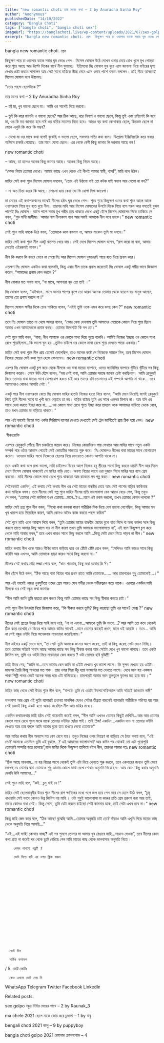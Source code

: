 ```yaml
---
title: "new romantic choti তার মনের কথা – 3 by Anuradha Sinha Roy"
author: "Anonymous"
publishedDate: "14/10/2022"
category: "Bangla Choti"
tags: ["bangla choti", "bangla choti sex"]
imageUrl: "https://banglachoti.live/wp-content/uploads/2021/07/sex-golpo-e1626447257466-150x150.jpg"
excerpt: "bangla new romantic choti. প্রেম  কিছুক্ষণ পরে চা ওয়ালার ডাকে সবার ঘুম ভেঙে গেল। মিসেস ঘোষাল উঠে দেখেন ওনার মেয়ে চোখ খুলে মুখ গোমড়া করে শুয়ে আছে আর উল্টো দিকের বার্থে নীল ঘুমাচ্ছে। ইতিমধ্যে মিঃ ঘোষাল..."
---
```


bangla new romantic choti. প্রেম

কিছুক্ষণ পরে চা ওয়ালার ডাকে সবার ঘুম ভেঙে গেল। মিসেস ঘোষাল উঠে দেখেন ওনার মেয়ে চোখ খুলে মুখ গোমড়া করে শুয়ে আছে আর উল্টো দিকের বার্থে নীল ঘুমাচ্ছে। ইতিমধ্যে মিঃ ঘোষাল মুখ ধুয়ে এসে জানালা দিয়ে বাইরের দৃশ্য দেখার চেষ্টা করতে লাগলেন আর সেই সাথে মাহিকে নীচে নেমে এসে ওনার পাশে বসতে বললেন। মাহি নীচে আসতেই মিসেস ঘোষাল বলে উঠলেনঃ

“তোর পছন্দ ছেলেটাকে ?”


তার মনের কথা – 2 by Anuradha Sinha Roy


– হ্যাঁ মা, খুব ভালো ছেলে মা। আমি ওর সাথেই বিয়ে করবো।

– তুই কি করে জানলি ও ভালো ছেলে? আর ঠিক আছে, ধরে নিলাম ও ভালো ছেলে, কিন্তু তুই একা চাইলেই কি হবে মা, ওর কি মত জানতে হবে না? ওর বাড়ির মতামত নিতে হবে। আরও বড় কথা কোথাকার ছেলে, কিরকম ছেলে না জেনে এখুনি কি করে কি সম্ভব?

– দেখো মা ওর সাথে কথা বলেই বুঝেছি ও ভালো ছেলে, সবসময় সত্যি কথা বলে। ডিপ্লোমা ইঞ্জিনিয়ারিং করে বাবার অফিসে চাকরি পেয়েছে। তার মানে যোগ্য ছেলে। এর থেকে বেশী কিছু জানার কি দরকার আছে বল !


new romantic choti


– আছে, তা হলেও অনেক কিছু জানার আছে। অনেক কিছু নিয়ম আছে।

“সেসব নিয়ম তোমরা দেখো। আমার কাছে এখন থেকে এই নীলই আমার স্বামী, ব্যস!”, মাহি বলে উঠল।

মাহির সেই কথা শুনে মিসেস ঘোষাল বললেন, “তোর এই উঠলো বাই তো কটক যাই স্বভাব আর গেলো না বল?”

– মা অত চিন্তা করার কি আছে। সোচনা হ্যায় কেয়া যো ভি হোগা দিখা জায়েগা।


মা মেয়ের এই কথাপকথনের মাঝেই নীলের হঠাৎ ঘুম ভেঙে গেল। শুয়ে শুয়ে কিছুক্ষণ ওদের কথা শুনে আস্তে আস্তে ওয়াশরুমে গিয়ে মুখ হাত ধুয়ে নীল। তারপর মাহি আর মিসেস ঘোষালের উলটো দিকে গিয়ে বসে পরল আর বসতেই বুঝল পাশেই মিঃ ঘোষাল। আসে পাশে সবার মুখ গম্ভীর হয়ে থাকতে দেখে একটু হেঁসে মিসেস ঘোষালের দিকে তাকিয়ে সে বলল, “গুড মর্নিং মাসীমা। আমার নাম নীলাকাশ পাল আর সবাই আমাকে নীল বলে ডাকে।” new romantic choti


সেই শুনে মাহি ধমকে উঠে বলল, “তোমাকে কাল বললাম না, আমার মাকেও তুমি মা বলবে।”

মাহির সেই কথা শুনে নীল একটু থতমত খেয়ে যায়। সেই দেখে মিসেস ঘোষাল বলেন, “রাগ করো না বাবা, আমার মেয়েটা এইরকমই পাগল।”

নীল কি করবে কি বলবে ভেবে না পেয়ে মিঃ আর মিসেস ঘোষাল দুজনেরই পায়ে হাত দিয়ে প্রনাম করে।

এতক্ষণ মিঃ ঘোষাল একটাও কথা বলেননি, কিন্তু এবার নীল তাকে প্রনাম করেতেই মিঃ ঘোষাল একটু গম্ভীর ভাবে জিজ্ঞাসা করেন, “আমাদের প্রনাম কেন করলে ?”












নীল বোকার মত গলায় বলে, “না মানে, আপনারা বড় তো তাই ।”

মিঃ ঘোষাল বলেন, “এইখানে…মানে আমার পাশের কুপে তো আরও অনেক তোমার থেকে বয়েসে বড় মানুষ আছেন, তাদের তো প্রনাম করলে না !”

মিসেস ঘোষাল স্বামীর দিকে চোখ পাকিয়ে বলেন, “এইই তুমি ওকে এমন করে বলছ কেন ?” new romantic choti


তবে মিঃ ঘোষাল তাতে না থেমে আবার বলেন, “ভোর বেলা দেখলাম তুমি আমাদের মেয়েকে কোলে নিয়ে শুয়ে ছিলে। আবার এখন আমাদেরকে প্রনাম করছ। তোমার উদ্দেশ্যটা কি বল তো।”


সেই শুনে মাহি বলল, “বাবা, নীল আমাকে ওর কোলে মাথা দিয়ে শুতে বলেনি। আমিই নিজের ইচ্ছায় ওর কোলে মাথা রেখে শুয়েছিলাম…কি ভালো ঘুম হয়…তুমিও চাইলে ওর কোলে মাথা রেখে শুয়ে দেখতে পারো একবার।”


মাহির সেই কথা শুনে নীল প্রায় হেসেই ফেলেছিল, তাও অনেক কষ্টে সে নিজেকে সামলে নিল, তবে মিসেস ঘোষাল নিজের মেয়ের সেই কথা শুনে হেসে ফেললেন। new romantic choti


এরপর মিঃ ঘোষাল একটু চুপ করে থেকে নীলকে ওর বাবা মায়ের ব্যাপারে, ওদের ফ্যামিলির ব্যাপারে খুঁটিয়ে খুঁটিয়ে সব কিছু জিজ্ঞাসা করেন। শেষে উনি হেঁসে বলেন, “ভয় নেই বাবা, আমি তোমার সম্বন্ধে জানার চেষ্টা করছিলাম। আমি রেনুকুটে ফিরে তোমার বাবা মায়ের সাথে যোগাযোগ করতে চাই আর তাদের যদি তোমাদের এই সম্পর্কে আপত্তি না থাকে… তবে আমাদেরও কোনও আপত্তি নেই।”


একটু পরে নীল ওয়াশরুমে যেতে মিঃ ঘোষাল মাহির হাতটা নিজের হাতে নিয়ে বলেন, “আমি মেনে নিয়েছি বলেই রেনুকুটে গিয়ে তুমি নীলের সাথে যা খুশী করে বেড়াবে তা নয়। বাড়ির বাইরে তুমি ওর সাথে একদম মিশবে না। আর যদি ওর সাথে দেখা করতে ইচ্ছা করে বা……ওর কোলে মাথা রেখে শুতে ইচ্ছা করে তাহলে ওকে আমাদের বাড়িতে ডেকে নেবে, তাও যখন তোমার মা বাড়িতে থাকবে।”


আর এই ভাবেই বিয়ের মত একটা সিরিয়াস ব্যাপার দেখতে দেখতেই সেই ট্রেন জার্নিতেই প্রায় ঠিক হয়ে গেল। new romantic choti


 স্বীকারোক্তি


এরপরে রেনুকুটে পৌঁছে নীল চাকরিতে জয়েন করে। নিজের কোয়ার্টারও পায় সেখানে আর মাহির সাথে নতুন একটা সম্পর্ক গরে ওঠার আভাস পেতেই সেই কোয়ার্টার সাজাতে শুরু করে। মিঃ ঘোষালও নীলের বাবা মায়ের সাথে যোগাযোগ করেন। ওদেরও মাহির সাথে নিজেদের ছেলের বিয়ে দেওয়াতে কোনও আপত্তি থাকে না।


তবে একটা কথা বলে রাখা ভালো, মাহি চাইলেও বিয়ের আগে নিজের হবু স্ত্রীয়ের সাথে কিছু করতে চায়নি নীল আর নিয়ম মেনে মিসেস ঘোষাল থাকলেই সে মাহির বাড়ি যেত। অবশ্য বিয়ের আগে ওরা দুজনে মিলে মাহির ঘরে বসে প্রেম করতো। মাহি নীলের কোলে মাথা রেখে শুয়ে থাকতো আর রাজ্যের সব গল্প করত। new romantic choti


সেইরকমই একদিন, এই কথায় সেই কথায় নীল ওর সেই মায়ের বান্ধবীর মেয়ে আর সেই পাশের বাড়ির কাকিমার কথা মাহিকে বলল। তবে নীলের সেই গল্প শুনে মাহির নীলের প্রতি ভালোবাসা যেন আরও বেড়ে গেল, কিন্তু তবুও সে বলল, “তোমার সেই কাকিমা যখন তোমায়…মানে..ইএ…মানে ওই রকম করলো, তখন তোমার কেমন লাগলো ?”


মাহির সেই প্রশ্ন শুনে নীল বলল, “মিথ্যে কথা বলবনা কারণ শারীরিক দিক দিয়ে বেশ ভালো লেগেছিল, কিন্তু আমার মন খুব খারাপ হয়ে গিয়েছিল কারণ, আমি কোনও অবৈধ কাজ করতে পছন্দ করিনা”


সেই শুনে মাহি ওকে আশ্বাস দিয়ে বলল, “তুমি তোমার মায়ের বান্ধবীর মেয়ের বুকে হাত দিলে বা অন্য কারুর সঙ্গে কিছু করলে তাতে আমার কিছু আসে যায় না নীল কারণ তখন তুমি আমাকে ভালোবাসতে না”, এই বলে কিছুক্ষণ চুপ করে থেকে মাহি আবার বলল,” তবে এখন কারও সাথে কিছু করলে আমি…কিন্তু সেটা মেনে নিতে পাড়ব না নীল।” new romantic choti


মাহির কথায় নীল ওকে আরও নীবির ভাবে জড়িয়ে ধরে ওর ঠোঁটে ঠোঁট রেখে বলল, “সেদিনও আমি কারও সাথে কিছু করিনি আর এখনও, আমি তোমাকে ছাড়া কারও সাথে কিছু করবো না।”


নীলের সেই কথায় মাহি লজ্জা পেয়ে বলে, “ধাত শয়তান, কিছু করা আবার কি ?।”


নীল হেঁসে উঠে বলল, “ঠিক আছে বাবা বিয়ের পরে প্রথম রাতে আমি তোমাকে…… আর তারপরেও শুধু তোমাকেই…।”


আর এই ভাবেই ওদের খুনসুটিতে ওদের প্রেম আরও যেন গভীর থেকে গভীরত্বরও হতে থাকে। এরপরে একদিন মাহি নীলকে ওর সেই বন্ধুর কথা জানায়ঃ


“নীল আমি জানি তুমি হয়তো রাগ করবে কিন্তু আমি তোমার কাছে সব কিছু স্বীকার করতে চাই।”


সেই শুনে নীল উৎকণ্ঠা নিয়ে জিজ্ঞাসা করে, “কি স্বীকার করবে তুমি? কিছু করেছো তুমি ওর সাথে? সেক্স ?” new romantic choti


নীলের সেই প্রশ্নের উত্তর দিয়ে মাহি বলে ওঠে, “না না এবাবা…আমাকে তুমি কি ভাবো…? আর আমি তো কবে থেকেই ঠিক করে রেখেছি যে বিয়ের পরে আমার স্বামির সাথেই…মানে তোমার কাছেই প্রথম, মানে ওই আরকি । তবে… আমি না সেই বন্ধুর ওইটা নিয়ে অনেকবার নাড়াচাড়া করেছিলাম।”


নীল এইবার একটু ভেবে বলে, “তা সেটা তুমি আমাকে জানার আগে করেছ, তাই যা কিছু করেছ সেটা মেনে নিচ্ছি। তবে তোমার সত্যিই সাহস আছে আমার কাছে সব কিছু স্বীকার করার আর সেইটা দেখে খুব ভালো লাগছে। তবে একটা জিনিস বল, তুমি ওর ওইটা নিয়ে নাড়াচাড়া কেন করতে ? ওটা তোমার হবি বুঝি!!! ”


মাহি উত্তর দেয়, “জানি না…তবে আমার কেন জানি না ওইটা দেখতে খুব ভালো লাগে। কি সুন্দর দেখতে হয় ওইটা। মাংসের তৈরি কিন্তু পাথরের মত শক্ত। তার ওপর শিরা উঁচু হয়ে ভাস্কর্যের মত দেখতে লাগে। দেখে মনে হয় একজন পাকা শিল্পী পাথর কেটে অনেক সময় ধরে এটা বানিয়েছে। তারপরেই আবার নরম তুলতুলে ফুলের মত হয়ে যায় ।” new romantic choti


মাহির কাছ থেকে সেই উত্তর শুনে নীল বলে, “বাপরে! তুমি যে এতটা ফিলোসোফিক্যাল আমি সত্যিই জানতাম না!!”


ভালবাসা আর প্রেম এই দুটো ব্যাপারই প্রধানত মানসিক হেলও সেটার তীব্রতা বারলেই ব্যাপারটা শারীরিকে পরিণত হয় আর সেই রকমই কিছু একটা হতে আরম্ভ করেছিল নীল আর মাহির মধ্যে।


একদিন কথায়কথায় মাহি হঠাৎ সেই বায়েনাটা করেই বসল, “নীল আমি এখনও তোমার কিছুই দেখিনি…আর আর তোমার কোলে মাথে রেখে শুলে মাঝে মাঝে তোমার ওইটার ছোঁয়া পাই। তাই প্লিজ! একদিন…একদিন দাও না তোমার ওইটা দেখতে আর তার বদলে আমি আমার বুকে হাত রাখতে দেবো তোমাকে”


আর মাহির কথায় নীল অভ্যাস মত বেশ রেগে যায়। তবুও নিজের ওপর নিয়ন্ত্রণ না হাড়িয়ে সে ঠাণ্ডা গলায় বলে, “এই তো? আমাকে এতদিনে তুমি এই বুঝলে…? এই আমাদের ভালোবাসা? আর কদিন পর থেকেই তো এটা পুরোপুরি তোমারই সম্পত্তি হতে চলেছে”,বলে মাহির দিকে কিছুক্ষণ তাকিয়ে রইল নীল, তারপর আবার বল্লঃ new romantic choti


“ঠিক আছে মানলাম…না হয় বিয়ের আগে থেকেই তুমি এটা নিয়ে খেলতে শুরু করলে, তবে একবারের জন্যও তুমি ভেবে দেখেছ যে তোমার বাবা তোমাকে শুধু আমার কোলে মাথা রেখে শোবার অনুমতি দিয়েছেন। আর কোন কিছু করার অনুমতি দেননি উনি আমাদের…”


সেই শুনে মাহি বলে, “কই…চুমু খাই যে !”


মাহির সেই ছেলেমানুষীর উত্তর শুনে নীলের রাগ ক্ষণিকের মধ্যে গলে জল হয়ে গেল আর সে হেসে উঠে বলল, “চুমু খাওয়াটা সেই ভাবে কোনও উগ্র জিনিস নয় মাহি । ওটা শুধুই ভালোবাসা বা কারুর প্রতি প্রেম প্রকাশ করা আর তাই, তাতে কোনও বাধা নেই। কিন্তু সোনা, তুমি যেটা করতে চাইছো সেটা কামনার ডাক, তাই সেটা এখন হবে না।” new romantic choti


কিন্তু মাহি জেদ করে বলে, “ঠিক আছে! বুঝেছি আমি…তোমার অনুমতি চাই তো? দাঁড়াও আমি এখুনি গিয়ে মায়ের কাছ থেকে অনুমতি নিয়ে আসছি…”


“এই…এই মাহি! কোথায় যাচ্ছ? এই সব শুনলে তোমার মা আমায় খুব ঠেঙাবে মাহি…দাড়াও যেওনা”, তবে নীলের কোন কথা গ্রাহ্য না করেই ঘর থেকে ছুটে বেরিয়ে গেল মাহি মায়ের কাছ থেকে ভালবাসার অনুমতি নিতে।


 
 
 
        কেমন লাগলো গল্পটি ?      
 
        ভোট দিতে হার্ট এর ওপর ক্লিক করুন      
 
 
 
 
 
 
 
 
 
 
 
 
 
 
 
 
 
 
 
 
 
      ভোট দিন    
 
      সার্বিক ফলাফল 
 / 5. মোট ভোটঃ 
 
 
      কেও এখনো ভোট দেয় নি    
 
 
 
 
WhatsApp
Telegram
Twitter
Facebook
LinkedIn




Related posts:






sex golpo বন্ধুর দিদির মেয়ের সাথে – 2 by Raunak_3




ma chele 2021 ছেলে মাকে জোর করে চুদলো – 1 by বাবু




bengali choti 2021 কালু – 9 by puppyboy




bangla choti golpo 2021 রেহানার চোদনলোভ – 4
